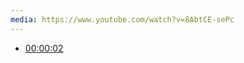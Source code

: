 ```yaml
---
media: https://www.youtube.com/watch?v=8AbtCE-sePc
---
```


- [00:00:02](https://www.youtube.com/watch?v=8AbtCE-sePc&t=3#t=2.57) 
